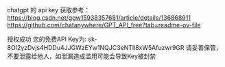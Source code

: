 

chatgpt 的 api key 获取参考：
https://blog.csdn.net/ggw15938357681/article/details/136868911
https://github.com/chatanywhere/GPT_API_free?tab=readme-ov-file

授权成功
您的免费API Key为: sk-8OI2yzDvjs4HDDu4JJGWzEYw1NQJC3eNTll8xW5Afuzwr9GR
请妥善保管，不要泄露给他人，如泄漏造成滥用可能会导致Key被封禁
